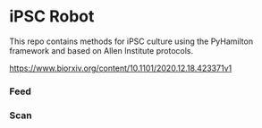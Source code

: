 # iPSC Robot

This repo contains methods for iPSC culture using the PyHamilton framework and based on Allen Institute protocols.

https://www.biorxiv.org/content/10.1101/2020.12.18.423371v1

### Feed

### Scan

